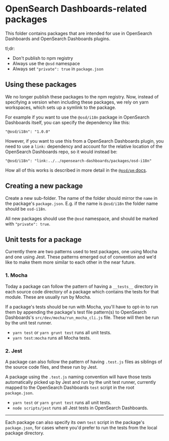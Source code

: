 # OpenSearch Dashboards-related packages

This folder contains packages that are intended for use in OpenSearch Dashboards and OpenSearch Dashboards
plugins.

tl;dr:

- Don't publish to npm registry
- Always use the `@osd` namespace
- Always set `"private": true` in `package.json`

## Using these packages

We no longer publish these packages to the npm registry. Now, instead of
specifying a version when including these packages, we rely on yarn workspaces,
which sets up a symlink to the package.

For example if you want to use the `@osd/i18n` package in OpenSearch Dashboards itself, you
can specify the dependency like this:

```
"@osd/i18n": "1.0.0"
```

However, if you want to use this from a OpenSearch Dashboards plugin, you need to use a `link:`
dependency and account for the relative location of the OpenSearch Dashboards repo, so it would
instead be:

```
"@osd/i18n": "link:../../opensearch-dashboards/packages/osd-i18n"
```

How all of this works is described in more detail in the
[`@osd/pm` docs](./osd-pm#how-it-works).

## Creating a new package

Create a new sub-folder. The name of the folder should mirror the `name` in the
package's `package.json`. E.g. if the name is `@osd/i18n` the folder name
should be `osd-i18n`.

All new packages should use the `@osd` namespace, and should be marked with
`"private": true`.

## Unit tests for a package

Currently there are two patterns used to test packages, one using Mocha and one using Jest. These patterns emerged out of convention and we'd like to make them more similar to each other in the near future.

### 1. Mocha
Today a package can follow the pattern of having a `__tests__` directory in each source code directory of a package which contains the tests for that module. These are usually run by Mocha.

If a package's tests should be run with Mocha, you'll have to opt-in to run them by appending the package's test file pattern(s) to OpenSearch Dashboards's `src/dev/mocha/run_mocha_cli.js` file. These will then be run by the unit test runner.

* `yarn test` or `yarn grunt test` runs all unit tests.
* `yarn test:mocha` runs all Mocha tests.

### 2. Jest
A package can also follow the pattern of having `.test.js` files as siblings of the source code files, and these run by Jest.

A package using the `.test.js` naming convention will have those tests automatically picked up by Jest and run by the unit test runner, currently mapped to the OpenSearch Dashboards `test` script in the root `package.json`.

* `yarn test` or `yarn grunt test` runs all unit tests.
* `node scripts/jest` runs all Jest tests in OpenSearch Dashboards.

----
Each package can also specify its own `test` script in the package's `package.json`, for cases where you'd prefer to run the tests from the local package directory.
